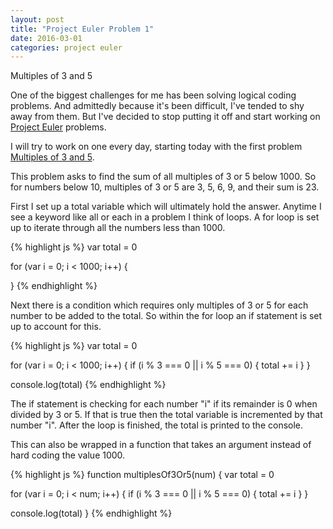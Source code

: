 ```yaml
---
layout: post
title: "Project Euler Problem 1"
date: 2016-03-01
categories: project euler
---
```


Multiples of 3 and 5

One of the biggest challenges for me has been solving logical coding problems. And admittedly because it's been difficult, I've tended to shy away from them. But I've decided to stop putting it off and start working on [Project Euler](https://projecteuler.net) problems.

I will try to work on one every day, starting today with the first problem [Multiples of 3 and 5](https://projecteuler.net/problem=1).

This problem asks to find the sum of all multiples of 3 or 5 below 1000. So for numbers below 10, multiples of 3 or 5 are 3, 5, 6, 9, and their sum is 23.

First I set up a total variable which will ultimately hold the answer. Anytime I see a keyword like all or each in a problem I think of loops. A for loop is set up to iterate through all the numbers less than 1000.

{% highlight js %}
var total = 0

for (var i = 0; i < 1000; i++) {

}
{% endhighlight %}

Next there is a condition which requires only multiples of 3 or 5 for each number to be added to the total. So within the for loop an if statement is set up to account for this.

{% highlight js %}
var total = 0

for (var i = 0; i < 1000; i++) {
  if (i % 3 === 0 || i % 5 === 0) {
    total += i
  }
}

console.log(total)
{% endhighlight %}

The if statement is checking for each number "i" if its remainder is 0 when divided by 3 or 5. If that is true then the total variable is incremented by that number "i". After the loop is finished, the total is printed to the console.

This can also be wrapped in a function that takes an argument instead of hard coding the value 1000.

{% highlight js %}
function multiplesOf3Or5(num) {
  var total = 0

  for (var i = 0; i < num; i++) {
    if (i % 3 === 0 || i % 5 === 0) {
      total += i
    }
  }

  console.log(total)
}
{% endhighlight %}
